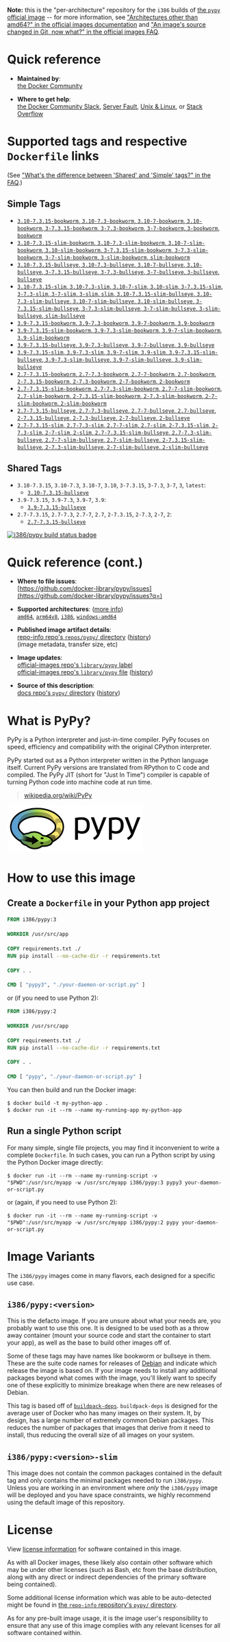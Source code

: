 <!--

********************************************************************************

WARNING:

    DO NOT EDIT "pypy/README.md"

    IT IS AUTO-GENERATED

    (from the other files in "pypy/" combined with a set of templates)

********************************************************************************

-->

**Note:** this is the "per-architecture" repository for the `i386` builds of [the `pypy` official image](https://hub.docker.com/_/pypy) -- for more information, see ["Architectures other than amd64?" in the official images documentation](https://github.com/docker-library/official-images#architectures-other-than-amd64) and ["An image's source changed in Git, now what?" in the official images FAQ](https://github.com/docker-library/faq#an-images-source-changed-in-git-now-what).

# Quick reference

-	**Maintained by**:  
	[the Docker Community](https://github.com/docker-library/pypy)

-	**Where to get help**:  
	[the Docker Community Slack](https://dockr.ly/comm-slack), [Server Fault](https://serverfault.com/help/on-topic), [Unix & Linux](https://unix.stackexchange.com/help/on-topic), or [Stack Overflow](https://stackoverflow.com/help/on-topic)

# Supported tags and respective `Dockerfile` links

(See ["What's the difference between 'Shared' and 'Simple' tags?" in the FAQ](https://github.com/docker-library/faq#whats-the-difference-between-shared-and-simple-tags).)

## Simple Tags

-	[`3.10-7.3.15-bookworm`, `3.10-7.3-bookworm`, `3.10-7-bookworm`, `3.10-bookworm`, `3-7.3.15-bookworm`, `3-7.3-bookworm`, `3-7-bookworm`, `3-bookworm`, `bookworm`](https://github.com/docker-library/pypy/blob/6c5c41354e29aef40de9a1af9fe02c9ea39e0e77/3.10/bookworm/Dockerfile)
-	[`3.10-7.3.15-slim-bookworm`, `3.10-7.3-slim-bookworm`, `3.10-7-slim-bookworm`, `3.10-slim-bookworm`, `3-7.3.15-slim-bookworm`, `3-7.3-slim-bookworm`, `3-7-slim-bookworm`, `3-slim-bookworm`, `slim-bookworm`](https://github.com/docker-library/pypy/blob/6c5c41354e29aef40de9a1af9fe02c9ea39e0e77/3.10/slim-bookworm/Dockerfile)
-	[`3.10-7.3.15-bullseye`, `3.10-7.3-bullseye`, `3.10-7-bullseye`, `3.10-bullseye`, `3-7.3.15-bullseye`, `3-7.3-bullseye`, `3-7-bullseye`, `3-bullseye`, `bullseye`](https://github.com/docker-library/pypy/blob/6c5c41354e29aef40de9a1af9fe02c9ea39e0e77/3.10/bullseye/Dockerfile)
-	[`3.10-7.3.15-slim`, `3.10-7.3-slim`, `3.10-7-slim`, `3.10-slim`, `3-7.3.15-slim`, `3-7.3-slim`, `3-7-slim`, `3-slim`, `slim`, `3.10-7.3.15-slim-bullseye`, `3.10-7.3-slim-bullseye`, `3.10-7-slim-bullseye`, `3.10-slim-bullseye`, `3-7.3.15-slim-bullseye`, `3-7.3-slim-bullseye`, `3-7-slim-bullseye`, `3-slim-bullseye`, `slim-bullseye`](https://github.com/docker-library/pypy/blob/6c5c41354e29aef40de9a1af9fe02c9ea39e0e77/3.10/slim-bullseye/Dockerfile)
-	[`3.9-7.3.15-bookworm`, `3.9-7.3-bookworm`, `3.9-7-bookworm`, `3.9-bookworm`](https://github.com/docker-library/pypy/blob/5332096de1ceb784bdce5c2bdffd187d63389a0b/3.9/bookworm/Dockerfile)
-	[`3.9-7.3.15-slim-bookworm`, `3.9-7.3-slim-bookworm`, `3.9-7-slim-bookworm`, `3.9-slim-bookworm`](https://github.com/docker-library/pypy/blob/5332096de1ceb784bdce5c2bdffd187d63389a0b/3.9/slim-bookworm/Dockerfile)
-	[`3.9-7.3.15-bullseye`, `3.9-7.3-bullseye`, `3.9-7-bullseye`, `3.9-bullseye`](https://github.com/docker-library/pypy/blob/5332096de1ceb784bdce5c2bdffd187d63389a0b/3.9/bullseye/Dockerfile)
-	[`3.9-7.3.15-slim`, `3.9-7.3-slim`, `3.9-7-slim`, `3.9-slim`, `3.9-7.3.15-slim-bullseye`, `3.9-7.3-slim-bullseye`, `3.9-7-slim-bullseye`, `3.9-slim-bullseye`](https://github.com/docker-library/pypy/blob/5332096de1ceb784bdce5c2bdffd187d63389a0b/3.9/slim-bullseye/Dockerfile)
-	[`2.7-7.3.15-bookworm`, `2.7-7.3-bookworm`, `2.7-7-bookworm`, `2.7-bookworm`, `2-7.3.15-bookworm`, `2-7.3-bookworm`, `2-7-bookworm`, `2-bookworm`](https://github.com/docker-library/pypy/blob/25f8603223e0511500a1d36ac07014290b89714d/2.7/bookworm/Dockerfile)
-	[`2.7-7.3.15-slim-bookworm`, `2.7-7.3-slim-bookworm`, `2.7-7-slim-bookworm`, `2.7-slim-bookworm`, `2-7.3.15-slim-bookworm`, `2-7.3-slim-bookworm`, `2-7-slim-bookworm`, `2-slim-bookworm`](https://github.com/docker-library/pypy/blob/25f8603223e0511500a1d36ac07014290b89714d/2.7/slim-bookworm/Dockerfile)
-	[`2.7-7.3.15-bullseye`, `2.7-7.3-bullseye`, `2.7-7-bullseye`, `2.7-bullseye`, `2-7.3.15-bullseye`, `2-7.3-bullseye`, `2-7-bullseye`, `2-bullseye`](https://github.com/docker-library/pypy/blob/25f8603223e0511500a1d36ac07014290b89714d/2.7/bullseye/Dockerfile)
-	[`2.7-7.3.15-slim`, `2.7-7.3-slim`, `2.7-7-slim`, `2.7-slim`, `2-7.3.15-slim`, `2-7.3-slim`, `2-7-slim`, `2-slim`, `2.7-7.3.15-slim-bullseye`, `2.7-7.3-slim-bullseye`, `2.7-7-slim-bullseye`, `2.7-slim-bullseye`, `2-7.3.15-slim-bullseye`, `2-7.3-slim-bullseye`, `2-7-slim-bullseye`, `2-slim-bullseye`](https://github.com/docker-library/pypy/blob/25f8603223e0511500a1d36ac07014290b89714d/2.7/slim-bullseye/Dockerfile)

## Shared Tags

-	`3.10-7.3.15`, `3.10-7.3`, `3.10-7`, `3.10`, `3-7.3.15`, `3-7.3`, `3-7`, `3`, `latest`:
	-	[`3.10-7.3.15-bullseye`](https://github.com/docker-library/pypy/blob/6c5c41354e29aef40de9a1af9fe02c9ea39e0e77/3.10/bullseye/Dockerfile)
-	`3.9-7.3.15`, `3.9-7.3`, `3.9-7`, `3.9`:
	-	[`3.9-7.3.15-bullseye`](https://github.com/docker-library/pypy/blob/5332096de1ceb784bdce5c2bdffd187d63389a0b/3.9/bullseye/Dockerfile)
-	`2.7-7.3.15`, `2.7-7.3`, `2.7-7`, `2.7`, `2-7.3.15`, `2-7.3`, `2-7`, `2`:
	-	[`2.7-7.3.15-bullseye`](https://github.com/docker-library/pypy/blob/25f8603223e0511500a1d36ac07014290b89714d/2.7/bullseye/Dockerfile)

[![i386/pypy build status badge](https://img.shields.io/jenkins/s/https/doi-janky.infosiftr.net/job/multiarch/job/i386/job/pypy.svg?label=i386/pypy%20%20build%20job)](https://doi-janky.infosiftr.net/job/multiarch/job/i386/job/pypy/)

# Quick reference (cont.)

-	**Where to file issues**:  
	[https://github.com/docker-library/pypy/issues](https://github.com/docker-library/pypy/issues?q=)

-	**Supported architectures**: ([more info](https://github.com/docker-library/official-images#architectures-other-than-amd64))  
	[`amd64`](https://hub.docker.com/r/amd64/pypy/), [`arm64v8`](https://hub.docker.com/r/arm64v8/pypy/), [`i386`](https://hub.docker.com/r/i386/pypy/), [`windows-amd64`](https://hub.docker.com/r/winamd64/pypy/)

-	**Published image artifact details**:  
	[repo-info repo's `repos/pypy/` directory](https://github.com/docker-library/repo-info/blob/master/repos/pypy) ([history](https://github.com/docker-library/repo-info/commits/master/repos/pypy))  
	(image metadata, transfer size, etc)

-	**Image updates**:  
	[official-images repo's `library/pypy` label](https://github.com/docker-library/official-images/issues?q=label%3Alibrary%2Fpypy)  
	[official-images repo's `library/pypy` file](https://github.com/docker-library/official-images/blob/master/library/pypy) ([history](https://github.com/docker-library/official-images/commits/master/library/pypy))

-	**Source of this description**:  
	[docs repo's `pypy/` directory](https://github.com/docker-library/docs/tree/master/pypy) ([history](https://github.com/docker-library/docs/commits/master/pypy))

# What is PyPy?

PyPy is a Python interpreter and just-in-time compiler. PyPy focuses on speed, efficiency and compatibility with the original CPython interpreter.

PyPy started out as a Python interpreter written in the Python language itself. Current PyPy versions are translated from RPython to C code and compiled. The PyPy JIT (short for "Just In Time") compiler is capable of turning Python code into machine code at run time.

> [wikipedia.org/wiki/PyPy](https://en.wikipedia.org/wiki/PyPy)

![logo](https://raw.githubusercontent.com/docker-library/docs/ff804ee81e3f94dab5cd207a0a0504e5e67606dd/pypy/logo.png)

# How to use this image

## Create a `Dockerfile` in your Python app project

```dockerfile
FROM i386/pypy:3

WORKDIR /usr/src/app

COPY requirements.txt ./
RUN pip install --no-cache-dir -r requirements.txt

COPY . .

CMD [ "pypy3", "./your-daemon-or-script.py" ]
```

or (if you need to use Python 2):

```dockerfile
FROM i386/pypy:2

WORKDIR /usr/src/app

COPY requirements.txt ./
RUN pip install --no-cache-dir -r requirements.txt

COPY . .

CMD [ "pypy", "./your-daemon-or-script.py" ]
```

You can then build and run the Docker image:

```console
$ docker build -t my-python-app .
$ docker run -it --rm --name my-running-app my-python-app
```

## Run a single Python script

For many simple, single file projects, you may find it inconvenient to write a complete `Dockerfile`. In such cases, you can run a Python script by using the Python Docker image directly:

```console
$ docker run -it --rm --name my-running-script -v "$PWD":/usr/src/myapp -w /usr/src/myapp i386/pypy:3 pypy3 your-daemon-or-script.py
```

or (again, if you need to use Python 2):

```console
$ docker run -it --rm --name my-running-script -v "$PWD":/usr/src/myapp -w /usr/src/myapp i386/pypy:2 pypy your-daemon-or-script.py
```

# Image Variants

The `i386/pypy` images come in many flavors, each designed for a specific use case.

## `i386/pypy:<version>`

This is the defacto image. If you are unsure about what your needs are, you probably want to use this one. It is designed to be used both as a throw away container (mount your source code and start the container to start your app), as well as the base to build other images off of.

Some of these tags may have names like bookworm or bullseye in them. These are the suite code names for releases of [Debian](https://wiki.debian.org/DebianReleases) and indicate which release the image is based on. If your image needs to install any additional packages beyond what comes with the image, you'll likely want to specify one of these explicitly to minimize breakage when there are new releases of Debian.

This tag is based off of [`buildpack-deps`](https://hub.docker.com/_/buildpack-deps/). `buildpack-deps` is designed for the average user of Docker who has many images on their system. It, by design, has a large number of extremely common Debian packages. This reduces the number of packages that images that derive from it need to install, thus reducing the overall size of all images on your system.

## `i386/pypy:<version>-slim`

This image does not contain the common packages contained in the default tag and only contains the minimal packages needed to run `i386/pypy`. Unless you are working in an environment where *only* the `i386/pypy` image will be deployed and you have space constraints, we highly recommend using the default image of this repository.

# License

View [license information](https://bitbucket.org/pypy/pypy/src/c3ff0dd6252b6ba0d230f3624dbb4aab8973a1d0/LICENSE?at=default) for software contained in this image.

As with all Docker images, these likely also contain other software which may be under other licenses (such as Bash, etc from the base distribution, along with any direct or indirect dependencies of the primary software being contained).

Some additional license information which was able to be auto-detected might be found in [the `repo-info` repository's `pypy/` directory](https://github.com/docker-library/repo-info/tree/master/repos/pypy).

As for any pre-built image usage, it is the image user's responsibility to ensure that any use of this image complies with any relevant licenses for all software contained within.
